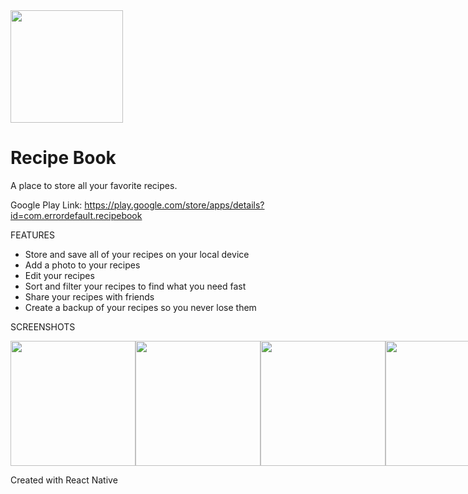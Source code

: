 <img src="https://github.com/ErrorDefault/Recipe-Book/assets/36209276/6bc0e9fd-17ab-4818-a894-3006cf06fcb0" width="180">

# Recipe Book
A place to store all your favorite recipes. 

Google Play Link: <a href="https://play.google.com/store/apps/details?id=com.errordefault.recipebook">https://play.google.com/store/apps/details?id=com.errordefault.recipebook</a>

FEATURES

- Store and save all of your recipes on your local device
- Add a photo to your recipes
- Edit your recipes
- Sort and filter your recipes to find what you need fast
- Share your recipes with friends
- Create a backup of your recipes so you never lose them

SCREENSHOTS
<div style="display: flex; flex-direction: row;">
  <img src="https://user-images.githubusercontent.com/36209276/187560686-2c966620-0dd7-4613-89a9-3c701fe82054.jpg" width="200">
  <img src="https://user-images.githubusercontent.com/36209276/187560682-7782d52c-399d-40a6-a8e3-7ab699e78d4a.jpg" width="200">
  <img src="https://user-images.githubusercontent.com/36209276/187560683-d67cff15-807c-4cce-9a8e-272cda6f321f.jpg" width="200">
  <img src="https://user-images.githubusercontent.com/36209276/187560687-2e9c6fcd-353c-4dec-a5ed-dd9f12e72eb8.jpg" width="200">
</div>

Created with React Native
